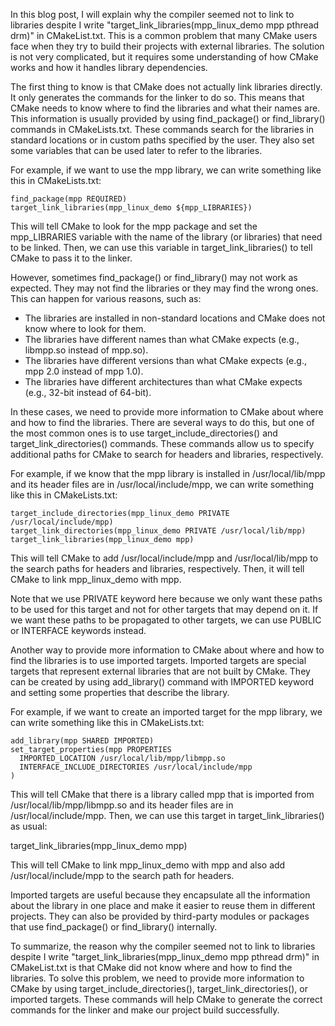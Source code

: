 In this blog post, I will explain why the compiler seemed not to link to libraries despite I write "target_link_libraries(mpp_linux_demo mpp pthread drm)" in CMakeList.txt. This is a common problem that many CMake users face when they try to build their projects with external libraries. The solution is not very complicated, but it requires some understanding of how CMake works and how it handles library dependencies.

The first thing to know is that CMake does not actually link libraries directly. It only generates the commands for the linker to do so. This means that CMake needs to know where to find the libraries and what their names are. This information is usually provided by using find_package() or find_library() commands in CMakeLists.txt. These commands search for the libraries in standard locations or in custom paths specified by the user. They also set some variables that can be used later to refer to the libraries.

For example, if we want to use the mpp library, we can write something like this in CMakeLists.txt:
```
find_package(mpp REQUIRED)
target_link_libraries(mpp_linux_demo ${mpp_LIBRARIES})
```

This will tell CMake to look for the mpp package and set the mpp_LIBRARIES variable with the name of the library (or libraries) that need to be linked. Then, we can use this variable in target_link_libraries() to tell CMake to pass it to the linker.

However, sometimes find_package() or find_library() may not work as expected. They may not find the libraries or they may find the wrong ones. This can happen for various reasons, such as:

- The libraries are installed in non-standard locations and CMake does not know where to look for them.
- The libraries have different names than what CMake expects (e.g., libmpp.so instead of mpp.so).
- The libraries have different versions than what CMake expects (e.g., mpp 2.0 instead of mpp 1.0).
- The libraries have different architectures than what CMake expects (e.g., 32-bit instead of 64-bit).

In these cases, we need to provide more information to CMake about where and how to find the libraries. There are several ways to do this, but one of the most common ones is to use target_include_directories() and target_link_directories() commands. These commands allow us to specify additional paths for CMake to search for headers and libraries, respectively.

For example, if we know that the mpp library is installed in /usr/local/lib/mpp and its header files are in /usr/local/include/mpp, we can write something like this in CMakeLists.txt:
```
target_include_directories(mpp_linux_demo PRIVATE /usr/local/include/mpp)
target_link_directories(mpp_linux_demo PRIVATE /usr/local/lib/mpp)
target_link_libraries(mpp_linux_demo mpp)
```
This will tell CMake to add /usr/local/include/mpp and /usr/local/lib/mpp to the search paths for headers and libraries, respectively. Then, it will tell CMake to link mpp_linux_demo with mpp.

Note that we use PRIVATE keyword here because we only want these paths to be used for this target and not for other targets that may depend on it. If we want these paths to be propagated to other targets, we can use PUBLIC or INTERFACE keywords instead.

Another way to provide more information to CMake about where and how to find the libraries is to use imported targets. Imported targets are special targets that represent external libraries that are not built by CMake. They can be created by using add_library() command with IMPORTED keyword and setting some properties that describe the library.

For example, if we want to create an imported target for the mpp library, we can write something like this in CMakeLists.txt:
```
add_library(mpp SHARED IMPORTED)
set_target_properties(mpp PROPERTIES
  IMPORTED_LOCATION /usr/local/lib/mpp/libmpp.so
  INTERFACE_INCLUDE_DIRECTORIES /usr/local/include/mpp
)
```
This will tell CMake that there is a library called mpp that is imported from /usr/local/lib/mpp/libmpp.so and its header files are in /usr/local/include/mpp. Then, we can use this target in target_link_libraries() as usual:

target_link_libraries(mpp_linux_demo mpp)

This will tell CMake to link mpp_linux_demo with mpp and also add /usr/local/include/mpp to the search path for headers.

Imported targets are useful because they encapsulate all the information about the library in one place and make it easier to reuse them in different projects. They can also be provided by third-party modules or packages that use find_package() or find_library() internally.

To summarize, the reason why the compiler seemed not to link to libraries despite I write "target_link_libraries(mpp_linux_demo mpp pthread drm)" in CMakeList.txt is that CMake did not know where and how to find the libraries. To solve this problem, we need to provide more information to CMake by using target_include_directories(), target_link_directories(), or imported targets. These commands will help CMake to generate the correct commands for the linker and make our project build successfully.